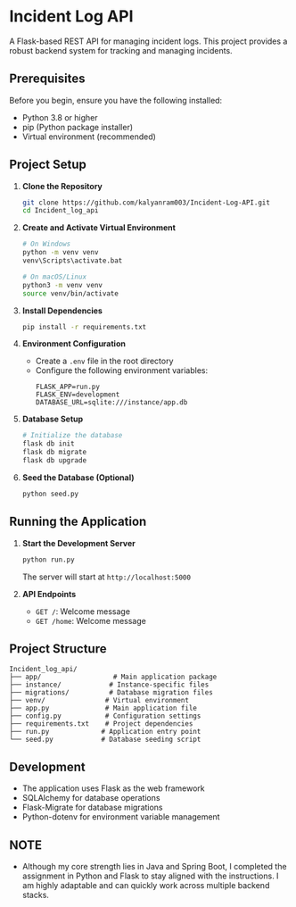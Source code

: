 # Incident Log API

A Flask-based REST API for managing incident logs. This project provides a robust backend system for tracking and managing incidents.

## Prerequisites

Before you begin, ensure you have the following installed:
- Python 3.8 or higher
- pip (Python package installer)
- Virtual environment (recommended)

## Project Setup

1. **Clone the Repository**
   ```bash
   git clone https://github.com/kalyanram003/Incident-Log-API.git
   cd Incident_log_api
   ```

2. **Create and Activate Virtual Environment**
   ```bash
   # On Windows
   python -m venv venv
   venv\Scripts\activate.bat

   # On macOS/Linux
   python3 -m venv venv
   source venv/bin/activate
   ```

3. **Install Dependencies**
   ```bash
   pip install -r requirements.txt
   ```

4. **Environment Configuration**
   - Create a `.env` file in the root directory
   - Configure the following environment variables:
     ```
     FLASK_APP=run.py
     FLASK_ENV=development
     DATABASE_URL=sqlite:///instance/app.db
     ```

5. **Database Setup**
   ```bash
   # Initialize the database
   flask db init
   flask db migrate
   flask db upgrade
   ```

6. **Seed the Database (Optional)**
   ```bash
   python seed.py
   ```

## Running the Application

1. **Start the Development Server**
   ```bash
   python run.py
   ```
   The server will start at `http://localhost:5000`

2. **API Endpoints**
   - `GET /`: Welcome message
   - `GET /home`: Welcome message

## Project Structure

```
Incident_log_api/
├── app/                  # Main application package
├── instance/            # Instance-specific files
├── migrations/          # Database migration files
├── venv/               # Virtual environment
├── app.py              # Main application file
├── config.py           # Configuration settings
├── requirements.txt    # Project dependencies
├── run.py             # Application entry point
└── seed.py            # Database seeding script
```

## Development

- The application uses Flask as the web framework
- SQLAlchemy for database operations
- Flask-Migrate for database migrations
- Python-dotenv for environment variable management

## NOTE
- Although my core strength lies in Java and Spring Boot, I completed the assignment in Python and Flask to stay aligned with the instructions. I am highly adaptable and can quickly work across multiple backend stacks.